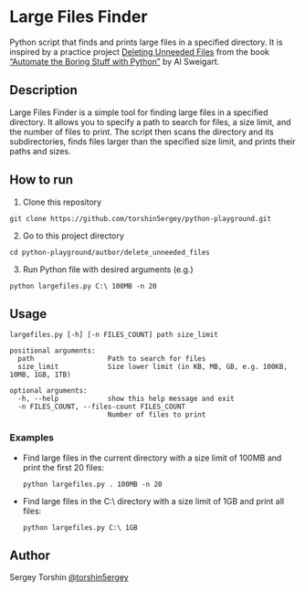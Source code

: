 # Large Files Finder

Python script that finds and prints large files in a specified directory.
It is inspired by a practice project [Deleting Unneeded Files](https://automatetheboringstuff.com/2e/chapter10/#calibre_link-347) from the book [“Automate the Boring Stuff with Python”](https://automatetheboringstuff.com/) by Al Sweigart.

## Description

Large Files Finder is a simple tool for finding large files in a specified directory. It allows you to specify a path to search for files, a size limit, and the number of files to print. The script then scans the directory and its subdirectories, finds files larger than the specified size limit, and prints their paths and sizes.

## How to run

1. Clone this repository
```
git clone https://github.com/torshin5ergey/python-playground.git
```
2. Go to this project directory
```
cd python-playground/autbor/delete_unneeded_files
```
3. Run Python file with desired arguments (e.g.)
```
python largefiles.py C:\ 100MB -n 20
```

## Usage
```
largefiles.py [-h] [-n FILES_COUNT] path size_limit

positional arguments:
  path                  Path to search for files
  size_limit            Size lower limit (in KB, MB, GB, e.g. 100KB, 10MB, 1GB, 1TB)

optional arguments:
  -h, --help            show this help message and exit
  -n FILES_COUNT, --files-count FILES_COUNT
                        Number of files to print
```

### Examples

- Find large files in the current directory with a size limit of 100MB and print the first 20 files:
    ```
    python largefiles.py . 100MB -n 20
    ```
- Find large files in the C:\ directory with a size limit of 1GB and print all files:
    ```
    python largefiles.py C:\ 1GB
    ```

## Author 

Sergey Torshin [@torshin5ergey](https://github.com/torshin5ergey)
